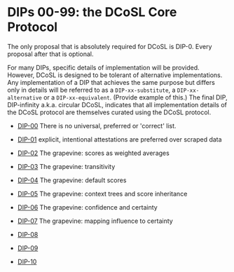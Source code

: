 # DIPs 00-99: the DCoSL Core Protocol

The only proposal that is absolutely required for DCoSL is DIP-0. Every proposal after that is optional. 

For many DIPs, specific details of implementation will be provided. However, DCoSL is designed to be tolerant of alternative implementations. Any implementation of a DIP that achieves the same purpose but differs only in details will be referred to as a `DIP-xx-substitute`, a `DIP-xx-alternative` or a `DIP-xx-equivalent`. (Provide example of this.) The final DIP, DIP-infinity a.k.a. circular DCoSL, indicates that all implementation details of the DCoSL protocol are themselves curated using the DCoSL protocol.

- [DIP-00](00.md) There is no universal, preferred or 'correct' list.

- [DIP-01](01.md) explicit, intentional attestations are preferred over scraped data

- [DIP-02](02.md) The grapevine: scores as weighted averages

- [DIP-03](03.md) The grapevine: transitivity

- [DIP-04](04.md) The grapevine: default scores

- [DIP-05](05.md) The grapevine: context trees and score inheritance

- [DIP-06](06.md) The grapevine: confidence and certainty

- [DIP-07](07.md) The grapevine: mapping influence to certainty

- [DIP-08](08.md)

- [DIP-09](09.md)

- [DIP-10](10.md)

